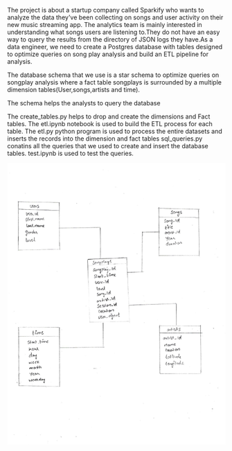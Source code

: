 The project is about a startup company called Sparkify who wants to analyze the data they've been collecting on songs and user activity on their new music streaming app. 
The analytics team is mainly interested in understanding what songs users are listening to.They do not have an easy way to query the results from the directory of JSON logs they have.As a data engineer, we need to create a Postgres database with tables designed to optimize queries on song play analysis and  build an ETL pipeline for analysis.

The database schema that we use is a star schema to optimize queries on songplay analysis where a fact table songplays is surrounded by a multiple dimension tables(User,songs,artists and time). 

The schema helps the analysts to query the database 

The create_tables.py helps to drop and create the dimensions and Fact tables.
The etl.ipynb notebook is used to build the ETL process for each table.
The etl.py python program is used to process the entire datasets and inserts the records into the dimension and fact tables
sql_queries.py conatins all the queries that we used to create and insert the database tables.
test.ipynb is used to test the queries.

![Database Star Schema](Scan.jpg)


